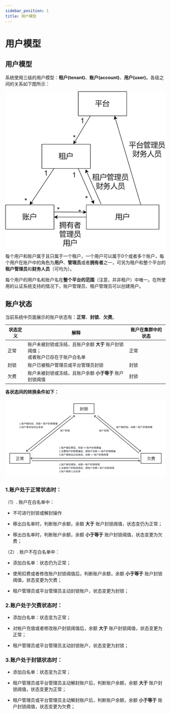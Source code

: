 ```yaml
---
sidebar_position: 1
title: 用户模型
---
```


# 用户模型

## 用户模型

系统使用三级的用户模型：**租户(tenant)**、**账户(account)**、**用户(user)**。各级之间的关系如下图所示：

![用户模型](./user-model.png)

每个用户和账户属于且只属于一个租户，一个用户可以属于0个或者多个账户，每个用户在账户中的角色为**用户**、**管理员**或者**拥有者**之一，可另为租户和整个平台的**租户管理员**和**财务人员**（可均为）。

每个用户的用户名和账户名在**整个平台的范围**（注意，并非租户）中唯一。在所使用的认证系统支持的情况下，账户管理员、租户管理员可以创建用户。

## 账户状态

当前系统中页面展示的账户状态有：**正常**、**封锁**、**欠费**。

| 状态定义                   | 解释                                                                            | 账户在集群中的状态                            |
| --------------------------| ------------------------------------------------------------------------------- |--------------------------------------------- |
| 正常                      | 账户未被封锁或冻结，且账户余额 **大于** 账户封锁阈值；<br/>或者账户已存在于账户白名单 |   正常                                       |
| 封锁                      | 账户已被租户管理员或平台管理员封锁                                                |   封锁                                       |
| 欠费                      | 账户未被封锁或冻结，且账户余额 **小于等于** 账户封锁阈值                            |   封锁                                        |


**各状态间的转换条件如下：**

![用户模型](./account_state_explanation_without_frozen.png)

### 1.账户处于正常状态时：

（1）. 账户在白名单中：

  + 不可进行封锁或解封操作

  + 移出白名单时，判断账户余额，余额 **大于** 账户封锁阈值，状态变仍为正常；

  + 移出白名单时，判断账户余额，余额 **小于等于** 账户封锁阈值，状态变更为欠费；

（2）. 账户不在白名单中：

  + 添加白名单：状态仍为正常；
  
  + 使用扣费或者修改账户封锁阈值后，判断账户余额，余额 **小于等于** 账户封锁阈值，状态变更为欠费；

  + 租户管理员或平台管理员主动封锁账户，状态变更为封锁；

### 2.账户处于欠费状态时：

  + 添加白名单：状态变为正常；
  
  + 对帐户充值或者修改账户封锁阈值后，余额 **大于** 账户封锁阈值，状态变更为正常；

  + 租户管理员或平台管理员主动封锁账户，状态变更为封锁；

### 3.账户处于封锁状态时：

  + 添加白名单：状态变为正常；

  + 租户管理员或平台管理员主动解封账户后，判断账户余额，余额 **大于** 账户封锁阈值，状态变更为正常；
  
  + 租户管理员或平台管理员主动解封账户后，判断账户余额，余额 **小于等于** 账户封锁阈值，状态变更为欠费；


 